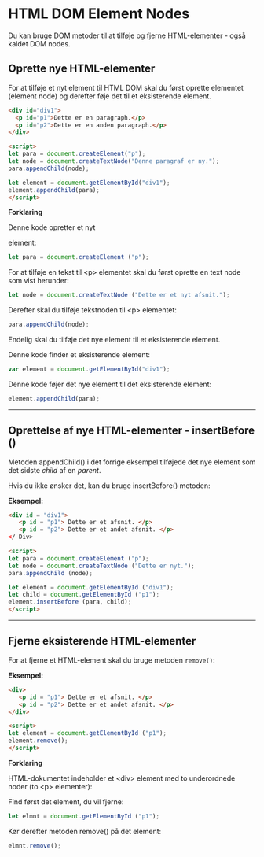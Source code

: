 # HTML DOM Element Nodes

Du kan bruge DOM metoder til at tilføje og fjerne HTML-elementer - også kaldet DOM nodes.

## Oprette nye HTML-elementer

For at tilføje et nyt element til HTML DOM skal du først oprette elementet (element node) og derefter føje det til et eksisterende element.

```html
<div id="div1">
  <p id="p1">Dette er en paragraph.</p>
  <p id="p2">Dette er en anden paragraph.</p>
</div>

<script>
let para = document.createElement("p");
let node = document.createTextNode("Denne paragraf er ny.");
para.appendChild(node);

let element = document.getElementById("div1");
element.appendChild(para);
</script>
```
**Forklaring**

Denne kode opretter et nyt <p> element:

```js
let para = document.createElement ("p");
```

For at tilføje en tekst til &lt;p&gt; elementet skal du først oprette en text node som vist herunder:

```js
let node = document.createTextNode ("Dette er et nyt afsnit.");
```
Derefter skal du tilføje tekstnoden til &lt;p&gt; elementet:

```js
para.appendChild(node);
```

Endelig skal du tilføje det nye element til et eksisterende element.

Denne kode finder et eksisterende element:
 ```js
var element = document.getElementById("div1");
```

Denne kode føjer det nye element til det eksisterende element:
```js
element.appendChild(para);
```
___
## Oprettelse af nye HTML-elementer - insertBefore ()

Metoden appendChild() i det forrige eksempel tilføjede det nye element som det sidste *child* af en *parent*.

Hvis du ikke ønsker det, kan du bruge insertBefore()  metoden:

**Eksempel:**
```html
<div id = "div1">
   <p id = "p1"> Dette er et afsnit. </p>
   <p id = "p2"> Dette er et andet afsnit. </p>
</ Div>

<script>
let para = document.createElement ("p");
let node = document.createTextNode ("Dette er nyt.");
para.appendChild (node);

let element = document.getElementById ("div1");
let child = document.getElementById ("p1");
element.insertBefore (para, child);
</script>
```
___
## Fjerne eksisterende HTML-elementer

For at fjerne et HTML-element skal du bruge metoden `remove()`:

**Eksempel:**
```html
<div>
   <p id = "p1"> Dette er et afsnit. </p>
   <p id = "p2"> Dette er et andet afsnit. </p>
</div>

<script>
let element = document.getElementById ("p1");
element.remove();
</script>
```
**Forklaring**

HTML-dokumentet indeholder et &lt;div&gt; element med to underordnede noder (to &lt;p&gt; elementer):

Find først det element, du vil fjerne:
```js
let elmnt = document.getElementById ("p1");
```
Kør derefter metoden remove() på det element:
```js
elmnt.remove();
```